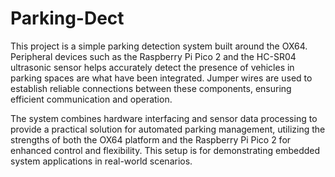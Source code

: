 # Parking-Dect
This project is a simple parking detection system built around the OX64. Peripheral devices such as the Raspberry Pi Pico 2  and the HC-SR04 ultrasonic sensor helps accurately detect the presence of vehicles in parking spaces are what have been integrated. Jumper wires are used to establish reliable connections between these components, ensuring efficient communication and operation. 

The system combines hardware interfacing and sensor data processing to provide a practical solution for automated parking management, utilizing the strengths of both the OX64 platform and the Raspberry Pi Pico 2 for enhanced control and flexibility. This setup is for demonstrating embedded system applications in real-world scenarios.
